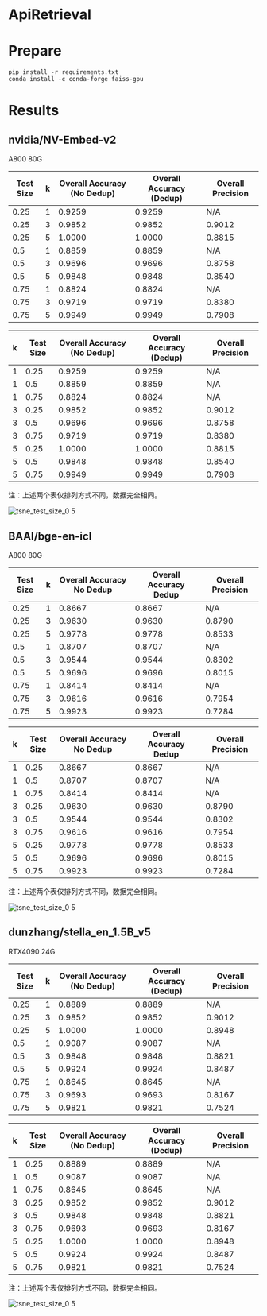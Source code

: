 # ApiRetrieval
# Prepare
```
pip install -r requirements.txt
conda install -c conda-forge faiss-gpu
```
# Results
## nvidia/NV-Embed-v2
A800 80G

| Test Size | k | Overall Accuracy (No Dedup) | Overall Accuracy (Dedup) | Overall Precision |
|-----------|---|-----------------------------|--------------------------|-------------------|
| 0.25      | 1 | 0.9259                      | 0.9259                   | N/A               |
| 0.25      | 3 | 0.9852                      | 0.9852                   | 0.9012            |
| 0.25      | 5 | 1.0000                      | 1.0000                   | 0.8815            |
| 0.5       | 1 | 0.8859                      | 0.8859                   | N/A               |
| 0.5       | 3 | 0.9696                      | 0.9696                   | 0.8758            |
| 0.5       | 5 | 0.9848                      | 0.9848                   | 0.8540            |
| 0.75      | 1 | 0.8824                      | 0.8824                   | N/A               |
| 0.75      | 3 | 0.9719                      | 0.9719                   | 0.8380            |
| 0.75      | 5 | 0.9949                      | 0.9949                   | 0.7908            |


| k | Test Size | Overall Accuracy (No Dedup) | Overall Accuracy (Dedup) | Overall Precision |
|---|-----------|-----------------------------|--------------------------|-------------------|
| 1 | 0.25      | 0.9259                      | 0.9259                   | N/A               |
| 1 | 0.5       | 0.8859                      | 0.8859                   | N/A               |
| 1 | 0.75      | 0.8824                      | 0.8824                   | N/A               |
| 3 | 0.25      | 0.9852                      | 0.9852                   | 0.9012            |
| 3 | 0.5       | 0.9696                      | 0.9696                   | 0.8758            |
| 3 | 0.75      | 0.9719                      | 0.9719                   | 0.8380            |
| 5 | 0.25      | 1.0000                      | 1.0000                   | 0.8815            |
| 5 | 0.5       | 0.9848                      | 0.9848                   | 0.8540            |
| 5 | 0.75      | 0.9949                      | 0.9949                   | 0.7908            |

注：上述两个表仅排列方式不同，数据完全相同。

![tsne_test_size_0 5](https://github.com/user-attachments/assets/f2dccd9e-886e-4279-86f2-10ebac6dabfc)


## BAAI/bge-en-icl
A800 80G

| Test Size | k  | Overall Accuracy No Dedup | Overall Accuracy Dedup | Overall Precision |
|-----------|----|---------------------------|------------------------|-------------------|
| 0.25      | 1  | 0.8667                    | 0.8667                 | N/A               |
| 0.25      | 3  | 0.9630                    | 0.9630                 | 0.8790            |
| 0.25      | 5  | 0.9778                    | 0.9778                 | 0.8533            |
| 0.5       | 1  | 0.8707                    | 0.8707                 | N/A               |
| 0.5       | 3  | 0.9544                    | 0.9544                 | 0.8302            |
| 0.5       | 5  | 0.9696                    | 0.9696                 | 0.8015            |
| 0.75      | 1  | 0.8414                    | 0.8414                 | N/A               |
| 0.75      | 3  | 0.9616                    | 0.9616                 | 0.7954            |
| 0.75      | 5  | 0.9923                    | 0.9923                 | 0.7284            |

| k  | Test Size | Overall Accuracy No Dedup | Overall Accuracy Dedup | Overall Precision |
|----|-----------|---------------------------|------------------------|-------------------|
| 1  | 0.25      | 0.8667                    | 0.8667                 | N/A               |
| 1  | 0.5       | 0.8707                    | 0.8707                 | N/A               |
| 1  | 0.75      | 0.8414                    | 0.8414                 | N/A               |
| 3  | 0.25      | 0.9630                    | 0.9630                 | 0.8790            |
| 3  | 0.5       | 0.9544                    | 0.9544                 | 0.8302            |
| 3  | 0.75      | 0.9616                    | 0.9616                 | 0.7954            |
| 5  | 0.25      | 0.9778                    | 0.9778                 | 0.8533            |
| 5  | 0.5       | 0.9696                    | 0.9696                 | 0.8015            |
| 5  | 0.75      | 0.9923                    | 0.9923                 | 0.7284            |

注：上述两个表仅排列方式不同，数据完全相同。

![tsne_test_size_0 5](https://github.com/user-attachments/assets/840f3ad5-614c-4901-a436-c903251087ca)

## dunzhang/stella_en_1.5B_v5
RTX4090 24G

| Test Size | k   | Overall Accuracy (No Dedup) | Overall Accuracy (Dedup) | Overall Precision |
|-----------|-----|-----------------------------|--------------------------|-------------------|
| 0.25      | 1   | 0.8889                      | 0.8889                   | N/A               |
| 0.25      | 3   | 0.9852                      | 0.9852                   | 0.9012            |
| 0.25      | 5   | 1.0000                      | 1.0000                   | 0.8948            |
| 0.5       | 1   | 0.9087                      | 0.9087                   | N/A               |
| 0.5       | 3   | 0.9848                      | 0.9848                   | 0.8821            |
| 0.5       | 5   | 0.9924                      | 0.9924                   | 0.8487            |
| 0.75      | 1   | 0.8645                      | 0.8645                   | N/A               |
| 0.75      | 3   | 0.9693                      | 0.9693                   | 0.8167            |
| 0.75      | 5   | 0.9821                      | 0.9821                   | 0.7524            |

| k   | Test Size | Overall Accuracy (No Dedup) | Overall Accuracy (Dedup) | Overall Precision |
|-----|-----------|-----------------------------|--------------------------|-------------------|
| 1   | 0.25      | 0.8889                      | 0.8889                   | N/A               |
| 1   | 0.5       | 0.9087                      | 0.9087                   | N/A               |
| 1   | 0.75      | 0.8645                      | 0.8645                   | N/A               |
| 3   | 0.25      | 0.9852                      | 0.9852                   | 0.9012            |
| 3   | 0.5       | 0.9848                      | 0.9848                   | 0.8821            |
| 3   | 0.75      | 0.9693                      | 0.9693                   | 0.8167            |
| 5   | 0.25      | 1.0000                      | 1.0000                   | 0.8948            |
| 5   | 0.5       | 0.9924                      | 0.9924                   | 0.8487            |
| 5   | 0.75      | 0.9821                      | 0.9821                   | 0.7524            |

注：上述两个表仅排列方式不同，数据完全相同。

![tsne_test_size_0 5](https://github.com/user-attachments/assets/9ed50168-c62b-450b-b220-5f7ca7d5ed89)
